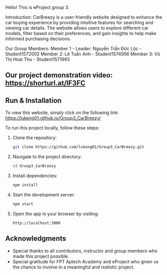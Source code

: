 Hello! This is eProject group 3.

Introduction: CarBreezy is a user-friendly website designed to enhance the car buying experience by providing intuitive features for searching and viewing car details. The website allows users to explore different car models, filter based on their preferences, and gain insights to help make informed purchasing decisions.

Our Group Members:
	Member 1 - Leader: Nguyễn Trần Đức Lộc - Student1572002
	Member 2: Lê Tuấn Anh - Student1574956
	Member 3: Vũ Thị Hoài Thu - Student1571993

## Our project demonstration video: https://shorturl.at/lF3FC

## Run & Installation
To view this website, simply click on the following link: https://lukeng01.github.io/Group3_CarBreezy/ 

To run this project locally, follow these steps:

1. Clone the repository:
   ```bash
   git clone https://github.com/lukeng01/Group3_CarBreezy.git
   ```

2. Navigate to the project directory:
   ```bash
   cd Group3_CarBreezy
   ```

3. Install dependencies:
   ```bash
   npm install
   ```

4. Start the development server:
   ```bash
   npm start
   ```

5. Open the app in your browser by visiting:
   ```
   http://localhost:3000
   ```

## Acknowledgments

- Special thanks to all contributors, instructor and group members who made this project possible.
- Special gratitude for FPT Aptech Academy and eProject who given us the chance to involve in a meaningful and realistic project.
